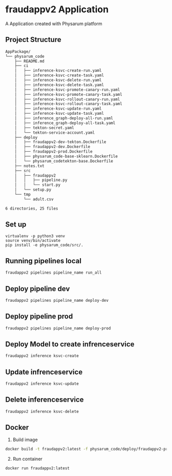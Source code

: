# fraudappv2 Application

A Application created with Physarum platform

## Project Structure

```bash
AppPackage/
└── physarum_code
    ├── README.md
    ├── ci
    │   ├── inference-ksvc-create-run.yaml
    │   ├── inference-ksvc-create-task.yaml
    │   ├── inference-ksvc-delete-run.yaml
    │   ├── inference-ksvc-delete-task.yaml
    │   ├── inference-ksvc-promote-canary-run.yaml
    │   ├── inference-ksvc-promote-canary-task.yaml
    │   ├── inference-ksvc-rollout-canary-run.yaml
    │   ├── inference-ksvc-rollout-canary-task.yaml
    │   ├── inference-ksvc-update-run.yaml
    │   ├── inference-ksvc-update-task.yaml
    │   ├── inference_graph-deploy-all-run.yaml
    │   ├── inference_graph-deploy-all-task.yaml
    │   ├── tekton-secret.yaml
    │   └── tekton-service-account.yaml
    ├── deploy
    │   ├── fraudappv2-dev-tekton.Dockerfile
    │   ├── fraudappv2-dev.Dockerfile
    │   ├── fraudappv2-prod.Dockerfile
    │   ├── physarum_code-base-sklearn.Dockerfile
    │   └── physarum_codetekton-base.Dockerfile
    ├── notes.txt
    ├── src
    │   ├── fraudappv2
    │   │   ├── pipeline.py
    │   │   └── start.py
    │   └── setup.py
    └── tmp
        └── adult.csv

6 directories, 25 files
```

## Set up
```
virtualenv -p python3 venv
source venv/bin/activate
pip install -e physarum_code/src/.
```

## Running pipelines local
```bash
fraudappv2 pipelines pipeline_name run_all
```

## Deploy pipeline dev
```bash
fraudappv2 pipelines pipeline_name deploy-dev
```


## Deploy pipeline prod
```bash
fraudappv2 pipelines pipeline_name deploy-prod
```

## Deploy Model to create infrenceservice
```bash
fraudappv2 inference ksvc-create
```

## Update infrenceservice
```bash
fraudappv2 inference ksvc-update
```

## Delete inferenceservice
```bash
fraudappv2 inference ksvc-delete
```

## Docker
1. Build image
```bash
docker build -t fraudappv2:latest -f physarum_code/deploy/fraudappv2-prod.Dockerfile .
```
2. Run container
```bash
docker run fraudappv2:latest
```